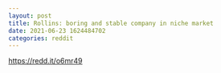 ```yaml
--- 
layout: post 
title: Rollins: boring and stable company in niche market 
date: 2021-06-23 1624484702 
categories: reddit 
--- 
```

https://redd.it/o6mr49